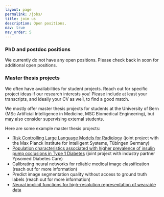 ```yaml
---
layout: page
permalink: /jobs/
title: join us
description: Open positions.
nav: true
nav_order: 5
---
```



<!-- Our lab is growing. Please reach out if you feel your research interests align with our lab, and check back in soon for additional open positions. -->

### PhD and postdoc positions

We currently do not have any open positions. Please check back in soon for additional open positions.

<!-- - [PhD in Machine Learning for Medical Wearable Data](https://ohws.prospective.ch/public/v1/jobs/b5d5c7da-8e4f-4711-a979-b2e91eb761f3)

Applications should include a CV, your transcripts, and a motivation letter. Members of underrepresented groups are particularly encouraged to apply – we value diversity and are excited to receive your application!  -->

### Master thesis projects

We often have availabilities for student projects. Reach out for specific project ideas if our research interests you! Please include at least your transcripts, and ideally your CV as well, to find a good match.

We mostly offer master thesis projects for students at the University of Bern (MSc Artificial Intelligence in Medicine, MSC Biomedical Engineering), but may also consider supervising external students.

Here are some example master thesis projects: 
- [Risk Controlling Large Language Models for Radiology](/assets/pdf/2025_Koch_Muehlebach_LLM_riskcontrol_radiology_LK) (joint project with the Max Planck Institute for Intelligent Systems, Tübingen Germany)
- [Population characteristics associated with higher prevalence of insulin pump occlusions in Type 1 Diabetes](/assets/pdf/2025_MSc_Koch_Ypsomed_Occlusion) (joint project with industry partner Ypsomed Diabetes Care)
- Calibrating neural networks for reliable medical image classification (reach out for more information)
- Predict image segmentation quality without access to ground truth labels (reach out for more information)
- [Neural implicit functions for high-resolution representation of wearable data](/assets/pdf/MSc_Koch_Witthauer_CGM_NeuralFields.pdf)
<!-- - [Deep neural networks for predicting cardiometabolic risk factors from wearable glucose monitors](/assets/pdf/MSc_Koch_Witthauer_CGM_Prediction.pdf) -->
